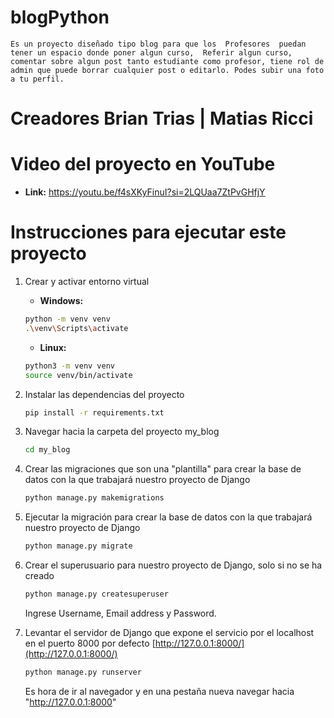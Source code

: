 # blogPython


```Es un proyecto diseñado tipo blog para que los  Profesores  puedan tener un espacio donde poner algun curso,  Referir algun curso, comentar sobre algun post tanto estudiante como profesor, tiene rol de admin que puede borrar cualquier post o editarlo. Podes subir una foto a tu perfil.```

# Creadores Brian Trias | Matias Ricci  

# Video del proyecto en YouTube

 - **Link:** https://youtu.be/f4sXKyFinuI?si=2LQUaa7ZtPvGHfjY

# Instrucciones para ejecutar este proyecto


1. Crear y activar entorno virtual

   - **Windows:**

    ```bash
    python -m venv venv
    .\venv\Scripts\activate
    ```

   - **Linux:**

    ```bash
    python3 -m venv venv
    source venv/bin/activate
    ```

2. Instalar las dependencias del proyecto

    ```bash
    pip install -r requirements.txt
    ```

3. Navegar hacia la carpeta del proyecto my_blog

    ```bash
    cd my_blog
    ```

4. Crear las migraciones que son una "plantilla" para crear la base de datos con la que trabajará nuestro proyecto de Django

    ```bash
    python manage.py makemigrations
    ```

5. Ejecutar la migración para crear la base de datos con la que trabajará nuestro proyecto de Django

    ```bash
    python manage.py migrate
    ```

6. Crear el superusuario para nuestro proyecto de Django, solo si no se ha creado

    ```bash
    python manage.py createsuperuser
    ```

    Ingrese Username, Email address y Password.

7. Levantar el servidor de Django que expone el servicio por el localhost en el puerto 8000 por defecto [http://127.0.0.1:8000/](http://127.0.0.1:8000/)

    ```bash
    python manage.py runserver
    ```

    Es hora de ir al navegador y en una pestaña nueva navegar hacia "http://127.0.0.1:8000"

